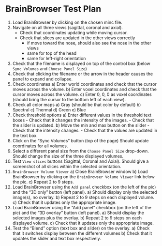 # BrainBrowser Test Plan

1. Load BrainBrowser by clicking on the chosen minc file.
2. Navigate on all three views (sagittal, coronal and axial). 
    - Check that coordinates updating while moving cursor.
    - Check that slices are updated in the other views correctly
        - if move toward the nose, should also see the nose in the other views
        - same for top of the head
        - same for left-right orientation
3. Check that the filename is displayed on top of the control box (below `Sync Volumes` and `Choose Panel Size`)
4. Check that clicking the filename or the arrow in the header causes the panel to expand and collapse.
5. Check coordinates
    a) Enter world coordinates and check that the cursor moves across the volume.
    b) Enter voxel coordinates and check that the cursor moves across the volume.
    c) Enter 0, 0, 0 as voxel coordinates (should bring the cursor to the bottom left of each view).
6. Check all color maps
    a) Gray (should be that color by default)
    b) Spectral
    c) Thermal
    d) Green
    e) Blue
7. Check threshold options
    a) Enter different values in the threshold text boxes
        - Check that it changes the intensity of the images.
        - Check that the slider is updated.
    b) Move the min and max button on the slider
        - Check that the intensity changes.
        - Check that the values are updated in the text box.
8. Click on the “Sync Volumes” button (top of the page)
    Should update coordinates for all volumes.
9. Select a different panel size from the `Choose Panel Size` drop-down.
    Should change the size of the three displayed volumes.
10. Test `View slices` buttons (Sagittal, Coronal and Axial).
    Should give a screenshot of all slices within the selected orientation.
11. `BrainBrowser Volume Viewer`
    a) Close BrainBrowser window
    b) Load BrainBrowser by clicking on the `BrainBrowser Volume Viewer` link below the pic.
    c) Repeat 2 to 9 steps.
12. Load BrainBrowser using the `Add panel` checkbox (on the left of the pic) and the “3D only” button (left panel).
    a) Should display only the selected image(s), no overlay.
    b) Repeat 2 to 9 steps on each displayed volume.
    c) Check that it updates only the appropriate image.
13. Load BrainBrowser using the “Add panel” checkbox (on the left of the pic) and the “3D overlay” button (left panel).
    a) Should display the selected images plus the overlay.
    b) Repeat 2 to 9 steps on each displayed volume.
    c) Check that it updates only the appropriate image.
14. Test the “Blend” option (text box and slider) on the overlay.
    a) Check that it switches display between the different volumes
    b) Check that it updates the slider and text box respectively.